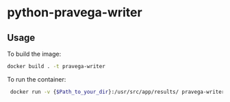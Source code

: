 # python-pravega-writer

## Usage

To build the image:

```bash
docker build . -t pravega-writer
```

To run the container:

```bash
 docker run -v {$Path_to_your_dir}:/usr/src/app/results/ pravega-writer
```